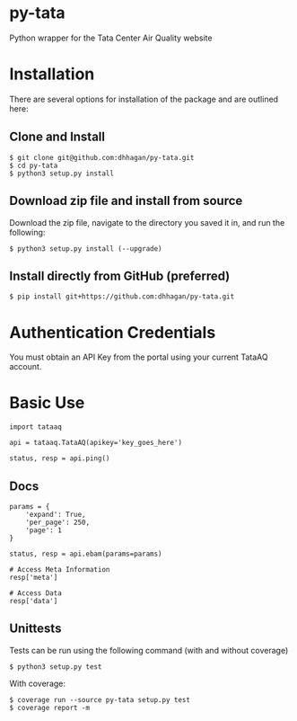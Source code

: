 # py-tata
Python wrapper for the Tata Center Air Quality website

# Installation

There are several options for installation of the package and are outlined here:

## Clone and Install

    $ git clone git@github.com:dhhagan/py-tata.git
    $ cd py-tata
    $ python3 setup.py install

## Download zip file and install from source

Download the zip file, navigate to the directory you saved it in, and run the following:

    $ python3 setup.py install (--upgrade)

## Install directly from GitHub (preferred)

    $ pip install git+https://github.com:dhhagan/py-tata.git

# Authentication Credentials

You must obtain an API Key from the portal using your current TataAQ account.

# Basic Use

    import tataaq

    api = tataaq.TataAQ(apikey='key_goes_here')

    status, resp = api.ping()

## Docs

    params = {
        'expand': True,
        'per_page': 250,
        'page': 1
    }

    status, resp = api.ebam(params=params)

    # Access Meta Information
    resp['meta']

    # Access Data
    resp['data']

## Unittests

Tests can be run using the following command (with and without coverage)

    $ python3 setup.py test

With coverage:

    $ coverage run --source py-tata setup.py test
    $ coverage report -m
